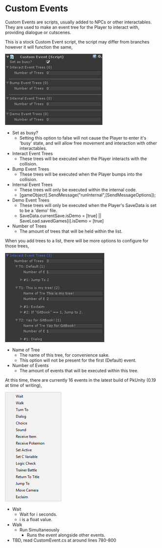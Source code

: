 # Custom Events

Custom Events are scripts, usually added to NPCs or other interactables. They are used to make an event tree for the Player to interact with, providing dialogue or cutscenes.

This is a stock Custom Event script, the script may differ from branches however it will function the same,

![](/img/custom-event.png)
* Set as busy?
  * Setting this option to false will not cause the Player to enter it's 'busy' state, and will allow free movement and interaction with other interactables.
* Interact Event Trees
  * These trees will be executed when the Player interacts with the collision.
* Bump Event Trees
  * These trees will be executed when the Player bumps into the collision.
* Internal Event Trees
  * These trees will only be executed within the internal code.
  * \[gameObject\].SendMessage\("runInternal",\[SendMessageOptions\]\);
* Demo Event Trees
  * These trees will only be executed when the Player's SaveData is set to be a 'demo' file.
  * SaveData.currentSave.isDemo = \[true\] \|\| SaveLoad.savedGames\[i\].isDemo = \[true\]
* Number of Trees
  * The amount of trees that will be held within the list.

When you add trees to a list, there will be more options to configure for those trees,

![](/img/filled-trees.png)
* Name of Tree
  * The name of this tree, for convenience sake.
  * This option will not be present for the first \(Default\) event.
* Number of Events
  * The amount of events that will be executed within this tree.

At this time, there are currently 16 events in the latest build of PkUnity \(0.19 at time of writing\),

![](img/events.png)
* Wait
  * Wait for i seconds.
  * i is a float value.
* Walk
  * Run Simultaneously
    * Runs the event alongside other events.
* TBD, read CustomEvent.cs at around lines 780-800



